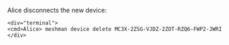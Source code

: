 
Alice disconnects the new device:


~~~~
<div="terminal">
<cmd>Alice> meshman device delete MC3X-2ZSG-VJDZ-2ZOT-RZQ6-FWP2-JWRI
</div>
~~~~



